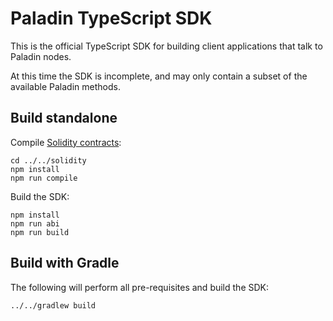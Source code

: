 # Paladin TypeScript SDK

This is the official TypeScript SDK for building client applications that talk to Paladin nodes.

At this time the SDK is incomplete, and may only contain a subset of the available Paladin methods.

## Build standalone

Compile [Solidity contracts](../../solidity):

```shell
cd ../../solidity
npm install
npm run compile
```

Build the SDK:

```shell
npm install
npm run abi
npm run build
```

## Build with Gradle

The following will perform all pre-requisites and build the SDK:

```shell
../../gradlew build
```
